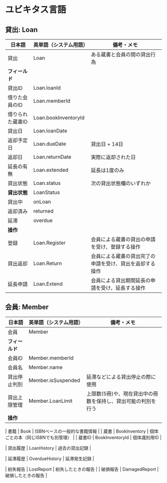 # ユビキタス言語

## 貸出: Loan

| 日本語           | 英単語（システム用語） | 備考・メモ                                               |
| ---------------- | ---------------------- | -------------------------------------------------------- |
| 貸出             | Loan                   | ある蔵書と会員の間の貸出行為                             |
| **フィールド**   |
| 貸出ID           | Loan.loanId            |                                                          |
| 借りた会員のID   | Loan.memberId          |                                                          |
| 借りられた蔵書ID | Loan.bookInventoryId   |                                                          |
| 貸出日           | Loan.loanDate          |                                                          |
| 返却予定日       | Loan.dueDate           | 貸出日 + 14日                                            |
| 返却日           | Loan.returnDate        | 実際に返却された日                                       |
| 延長の有無       | Loan.extended          | 延長は1度のみ                                            |
| 貸出状態         | Loan.status            | 次の貸出状態欄のいずれか                                 |
| **貸出状態**     | LoanStatus             |
| 貸出中           | onLoan                 |                                                          |
| 返却済み         | returned               |                                                          |
| 延滞             | overdue                |                                                          |
| **操作**         |
| 登録             | Loan.Register          | 会員による蔵書の貸出の申請を受け、登録する操作           |
| 貸出返却         | Loan.Return            | 会員による蔵書の貸出完了の申請を受け、貸出を返却する操作 |
| 延長申請         | Loan.Extend            | 会員による貸出期間延長の申請を受け、延長する操作         |


## 会員: Member

| 日本語         | 英単語（システム用語） | 備考・メモ                                                    |
| -------------- | ---------------------- | ------------------------------------------------------------- |
| 会員           | Member                 |                                                               |
| **フィールド** |
| 会員ID         | Member.memberId        |                                                               |
| 会員名         | Member.name            |                                                               |
| 貸出停止判別   | Member.isSuspended     | 延滞などによる貸出停止の際に使用                              |
| 貸出上限管理   | Member.LoanLimit       | 上限数(5冊)や、現在貸出中の冊数を保持し、貸出可能の判別を行う |
| **操作**       |


| 書籍           | Book                   | ISBNベースの一般的な書籍情報                                  |
| 蔵書           | BookInventory          | 個体ごとの本（同じISBNでも別管理）                            |
| 蔵書ID         | BookInventoryId        | 個体識別用ID                                                  |

| 貸出履歴     | LoanHistory            | 過去の貸出記録                     |

| 延滞履歴     | OverdueHistory         | 延滞発生記録                       |

| 紛失報告     | LostReport             | 紛失したときの報告                 |
| 破損報告     | DamagedReport          | 破損したときの報告                 |
